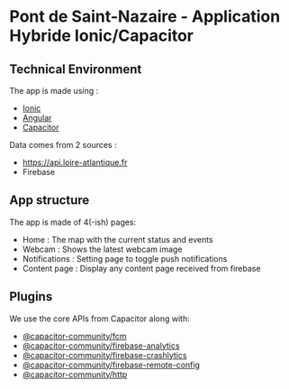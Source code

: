 # Pont de Saint-Nazaire - Application Hybride Ionic/Capacitor

## Technical Environment

The app is made using :
- [Ionic](https://ionicframework.com/)
- [Angular](https://angular.io/)
- [Capacitor](https://capacitorjs.com/)

Data comes from 2 sources : 
- https://api.loire-atlantique.fr
- Firebase

## App structure

The app is made of 4(-ish) pages:
- Home : The map with the current status and events
- Webcam : Shows the latest webcam image 
- Notifications : Setting page to toggle push notifications
- Content page : Display any content page received from firebase

## Plugins

We use the core APIs from Capacitor along with:

- [@capacitor-community/fcm](https://github.com/capacitor-community/fcm)
- [@capacitor-community/firebase-analytics](https://github.com/capacitor-community/firebase-analytics)
- [@capacitor-community/firebase-crashlytics](https://github.com/capacitor-community/firebase-crashlytics)
- [@capacitor-community/firebase-remote-config](https://github.com/capacitor-community/firebase-remote-config)
- [@capacitor-community/http](https://github.com/capacitor-community/http)